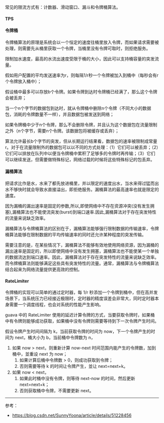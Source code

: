 常见的限流方式有：计数器、滑动窗口、漏斗和令牌桶算法。

#### TPS

#### 令牌桶

令牌桶算法的原理是系统会以一个恒定的速度往桶里放入令牌，而如果请求需要被处理，则需要先从桶里获取一个令牌，当桶里没有令牌可取时，则拒绝服务。

限制加水速度，最高的水流出速度受限于桶的大小，因此可以支持桶容量的突发流量。

假如用户配置的平均发送速率为r，则每隔1/r秒一个令牌被加入到桶中（每秒会有r个令牌放入桶中）；

假设桶中最多可以存放b个令牌。如果令牌到达时令牌桶已经满了，那么这个令牌会被丢弃；

当一个n个字节的数据包到达时，就从令牌桶中删除n个令牌（不同大小的数据包，消耗的令牌数量不一样），并且数据包被发送到网络；

如果令牌桶中少于n个令牌，那么不会删除令牌，并且认为这个数据包在流量限制之外（n个字节，需要n个令牌。该数据包将被缓存或丢弃）；

算法允许最长b个字节的突发，但从长期运行结果看，数据包的速率被限制成常量r。对于在流量限制外的数据包可以以不同的方式处理：（1）它们可以被丢弃；（2）它们可以排放在队列中以便当令牌桶中累积了足够多的令牌时再传输；（3）它们可以继续发送，但需要做特殊标记，网络过载的时候将这些特殊标记的包丢弃。

#### 漏桶算法

把请求比作是水，水来了都先放进桶里，并以限定的速度出水，当水来得过猛而出水不够快时就会导致水直接溢出，即拒绝服务。漏桶算法的最高速率也就是限定的速度。


因为漏桶的漏出速率是固定的参数,所以,即使网络中不存在资源冲突(没有发生拥塞),漏桶算法也不能使流突发(burst)到端口速率.因此,漏桶算法对于存在突发特性的流量来说缺乏效率。

漏桶算法与令牌桶算法的区别在于，漏桶算法能够强行限制数据的传输速率，令牌桶算法能够在限制数据的平均传输速率的同时还允许某种程度的突发传输。

需要注意的是，在某些情况下，漏桶算法不能够有效地使用网络资源，因为漏桶的漏出速率是固定的，所以即使网络中没有发生拥塞，漏桶算法也不能使某一个单独的数据流达到端口速率。因此，漏桶算法对于存在突发特性的流量来说缺乏效率。而令牌桶算法则能够满足这些具有突发特性的流量。通常，漏桶算法与令牌桶算法结合起来为网络流量提供更高效的控制。

#### RateLimiter

令牌桶的实现可以简单的通过定时器，每 1/r 秒添加一个令牌到桶中，但在高并发场景下，当系统压力已经接近极限时，定时器的精度误差会非常大，同时定时器本身需要一个调度线程，也会对系统的性能产生影响。

guava 中的 RateLimiter 使用的延迟计算令牌的方式，当要获取令牌时，如果桶中有令牌则能够成功获取，如果桶中没有令牌则需要等待到下一次令牌产生时间。

假设令牌产生时间间隔为 k，当前获取令牌的时间为 now，下一个令牌产生的时间为 next，桶大小为 b，当前桶中令牌数为 n，

1. 如果 now > next，则重新计算 now-next 时间范围内能产生的令牌数，加到桶中，並重设 next 为 now；
	1. 如果计算后桶中令牌数 > 0，则成功获取到令牌；
	2. 否则需要等待 k 的时间让令牌产生，並让 next=next+k。
2. 如果 now < next，
	1. 如果此时桶中没有令牌，则等待 next-now 的时间，然后更新 next=next+k；
	2. 否则获取桶中令牌，不需要更新 next。

---
参考：
- https://blog.csdn.net/SunnyYoona/article/details/51228456